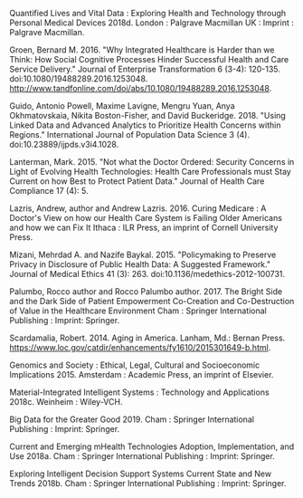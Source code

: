 Quantified Lives and Vital Data : Exploring Health and Technology through Personal Medical Devices 2018d. London : Palgrave Macmillan UK : Imprint : Palgrave Macmillan.

Groen, Bernard M. 2016. "Why Integrated Healthcare is Harder than we Think: How Social Cognitive Processes Hinder Successful Health and Care Service Delivery." Journal of Enterprise Transformation 6 (3-4): 120-135. doi:10.1080/19488289.2016.1253048. http://www.tandfonline.com/doi/abs/10.1080/19488289.2016.1253048.

Guido, Antonio Powell, Maxime Lavigne, Mengru Yuan, Anya Okhmatovskaia, Nikita Boston-Fisher, and David Buckeridge. 2018. "Using Linked Data and Advanced Analytics to Prioritize Health Concerns within Regions." International Journal of Population Data Science 3 (4). doi:10.23889/ijpds.v3i4.1028.

Lanterman, Mark. 2015. "Not what the Doctor Ordered: Security Concerns in Light of Evolving Health Technologies: Health Care Professionals must Stay Current on how Best to Protect Patient Data." Journal of Health Care Compliance 17 (4): 5.

Lazris, Andrew, author and Andrew Lazris. 2016. Curing Medicare : A Doctor's View on how our Health Care System is Failing Older Americans and how we can Fix It Ithaca : ILR Press, an imprint of Cornell University Press.

Mizani, Mehrdad A. and Nazife Baykal. 2015. "Policymaking to Preserve Privacy in Disclosure of Public Health Data: A Suggested Framework." Journal of Medical Ethics 41 (3): 263. doi:10.1136/medethics-2012-100731.

Palumbo, Rocco author and Rocco Palumbo author. 2017. The Bright Side and the Dark Side of Patient Empowerment Co-Creation and Co-Destruction of Value in the Healthcare Environment Cham : Springer International Publishing : Imprint: Springer.

Scardamalia, Robert. 2014. Aging in America. Lanham, Md.: Bernan Press. https://www.loc.gov/catdir/enhancements/fy1610/2015301649-b.html.

Genomics and Society : Ethical, Legal, Cultural and Socioeconomic Implications 2015. Amsterdam : Academic Press, an imprint of Elsevier.

Material-Integrated Intelligent Systems : Technology and Applications 2018c. Weinheim : Wiley-VCH.

Big Data for the Greater Good 2019. Cham : Springer International Publishing : Imprint: Springer.

Current and Emerging mHealth Technologies Adoption, Implementation, and Use 2018a. Cham : Springer International Publishing : Imprint: Springer.

Exploring Intelligent Decision Support Systems Current State and New Trends 2018b. Cham : Springer International Publishing : Imprint: Springer.
